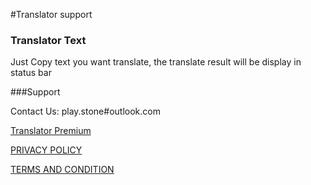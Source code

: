 #Translator support

### Translator Text

Just Copy text you want translate, the translate result will be display in status bar


###Support

Contact Us: play.stone#outlook.com

[Translator Premium](http://translatorprivicy.playstone.org/subscription.html)

[PRIVACY POLICY](http://translatorprivicy.playstone.org/privacy.html)

[TERMS AND CONDITION](http://translatorprivicy.playstone.org/termsofuse.html)
